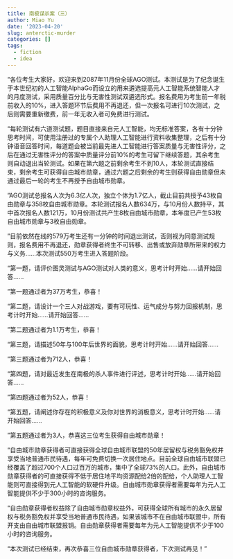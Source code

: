 ```yaml
---
title: 南极谋杀案（三）
author: Miao Yu
date: '2023-04-20'
slug: anterctic-murder
categories: []
tags:
  - fiction
  - idea
---
```


“各位考生大家好，欢迎来到2087年11月份全球AGO测试。本测试是为了纪念诞生于本世纪初的人工智能AlphaGo而设立的用来遴选提高元人工智能系统智能人才的月度测试，采用质量百分比与无害性测试双遴选形式。报名费用为考生前一年税前收入的10%，进入答题环节后费用不再退还，但一次报名可进行10次测试，之后则需要重新缴费，前一年无收入者可免费进行测试。

“每轮测试有六道测试题，题目直接来自元人工智能，均无标准答案，各有十分钟思考时间，可使用注册过的专属个人助理人工智能进行资料收集整理，之后有十分钟语音回答时间，每道题会被当前最先进人工智能进行答案质量与无害性评分，之后在通过无害性评分的答案中质量评分前10%的考生可留下继续答题，其余考生则自动退出当轮测试。如果在第六题之前剩余考生不到10人，本轮测试直接结束，剩余考生可获得自由城市勋章，通过六题之后剩余的考生则获得自由勋章但未通过最后一轮的考生不再授予自由城市勋章。

”AGO测试总报名人次为6.3亿人次，独立个体为1.7亿人，截止目前共授予43枚自由勋章与358枚自由城市勋章。本轮测试报名人数634万，与10月份人数持平，其中首次报名人数121万，10月份测试共产生8枚自由城市勋章，本年度已产生53枚自由城市勋章与3枚自由勋章。

”目前依然在线的579万考生还有一分钟的时间退出测试，否则视为同意测试规则，报名费用不再退还，勋章获得者终生不可转移、出售或放弃勋章所带来的权力与义务……本次测试550万考生进入答题阶段。

“第一题，请评价图灵测试与AGO测试对人类的意义，思考计时开始……请开始回答……

”第一题通过者为37万考生，恭喜！

“第二题，请设计一个三人对战游戏，要有可玩性、运气成分与努力回报机制，思考计时开始……请开始回答……

”第二题通过者为1.1万考生，恭喜！

“第三题，请描述50年与100年后世界的面貌，思考计时开始……请开始回答……

”第三题通过者为712人，恭喜！

“第四题，请对最近发生在南极的杀人事件进行评述，思考计时开始……请开始回答……

”第四题通过者为52人，恭喜！

“第五题，请阐述你存在的积极意义及你对世界的消极意义，思考计时开始……请开始回答……

”第五题通过者为3人，恭喜这三位考生获得自由城市勋章！

“自由城市勋章获得者可直接获得全球自由城市联盟的50年居留权与税务豁免权并享受当地普通市民待遇，每年可免费切换一次居住地点。目前全球自由城市联盟已经覆盖了超过700个人口过百万的城市，集中了全球73%的人口。此外，自由城市勋章获得者的可直接获得不低于居住地平均资源配给2倍的配给，个人助理人工智能则可直接得到元人工智能的软硬件升级。自由城市勋章获得者需要每年为元人工智能提供不少于300小时的咨询服务。

“自由勋章获得者权益除了自由城市勋章权益外，可获得全球所有城市的永久居留权与税务豁免权并享受当地普通市民待遇，如果该城市不在自由城市联盟中，所有开支由自由城市联盟报销。自由勋章获得者需要每年为元人工智能提供不少于100小时的咨询服务。

“本次测试已经结束，再次恭喜三位自由城市勋章获得者，下次测试再见！”
